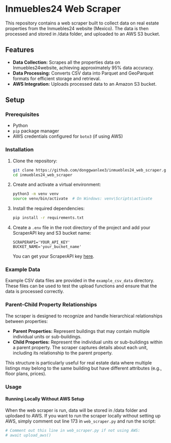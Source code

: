 # Inmuebles24 Web Scraper

This repository contains a web scraper built to collect data on real estate properties from the Inmuebles24 website (Mexico). The data is then processed and stored in /data folder, and uploaded to an AWS S3 bucket.

## Features
- **Data Collection:** Scrapes all the properties data on Inmuebles24website, achieving approximately 95% data accuracy.
- **Data Processing:** Converts CSV data into Parquet and GeoParquet formats for efficient storage and retrieval.
- **AWS Integration:** Uploads processed data to an Amazon S3 bucket.

## Setup

### Prerequisites
- Python
- `pip` package manager
- AWS credentials configured for `boto3` (if using AWS)

### Installation

1. Clone the repository:
    ```bash
    git clone https://github.com/donggwanlee3/inmuebles24_web_scraper.git
    cd inmuebles24_web_scraper
    ```

2. Create and activate a virtual environment:
    ```bash
    python3 -m venv venv
    source venv/bin/activate  # On Windows: venv\Scripts\activate
    ```

3. Install the required dependencies:
    ```bash
    pip install -r requirements.txt
    ```

4. Create a `.env` file in the root directory of the project and add your ScraperAPI key and S3 bucket name:
    ```plaintext
    SCRAPERAPI='YOUR_API_KEY'
    BUCKET_NAME='your_bucket_name'
    ```

    You can get your ScraperAPI key [here]([https://www.scraperapi.com/](https://www.scraperapi.com/solutions/scraping-api/)).

### Example Data

Example CSV data files are provided in the `example_csv_data` directory. These files can be used to test the upload functions and ensure that the data is processed correctly.

### Parent-Child Property Relationships

The scraper is designed to recognize and handle hierarchical relationships between properties:

- **Parent Properties:** Represent buildings that may contain multiple individual units or sub-buildings.
- **Child Properties:** Represent the individual units or sub-buildings within a parent property. The scraper captures details about each unit, including its relationship to the parent property.

This structure is particularly useful for real estate data where multiple listings may belong to the same building but have different attributes (e.g., floor plans, prices).

### Usage

#### Running Locally Without AWS Setup
When the web scraper is run, data will be stored in /data folder and uplodaed to AWS. If you want to run the scraper locally without setting up AWS, simply comment out line 173 in `web_scraper.py` and run the script:

```python
# Comment out this line in web_scraper.py if not using AWS:
# await upload_aws()
